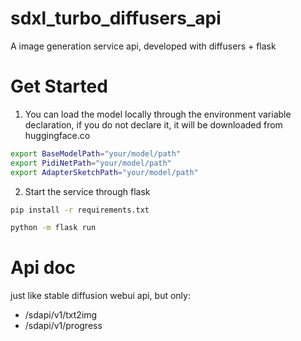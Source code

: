 # sdxl_turbo_diffusers_api
A image generation service api, developed with diffusers + flask

# Get Started

1. You can load the model locally through the environment variable declaration, if you do not declare it, it will be downloaded from huggingface.co

```bash
export BaseModelPath="your/model/path"
export PidiNetPath="your/model/path"
export AdapterSketchPath="your/model/path"
```

2. Start the service through flask

```bash
pip install -r requirements.txt
```

```bash
python -m flask run
```

# Api doc

just like stable diffusion webui api, but only:

- /sdapi/v1/txt2img
- /sdapi/v1/progress
